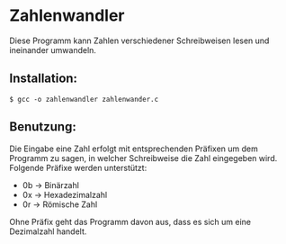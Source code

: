 # Zahlenwandler

Diese Programm kann Zahlen verschiedener Schreibweisen lesen und ineinander umwandeln.

## Installation:
```$ gcc -o zahlenwandler zahlenwander.c```

## Benutzung:
Die Eingabe eine Zahl erfolgt mit entsprechenden Präfixen um dem Programm zu sagen, in welcher Schreibweise die Zahl eingegeben wird.
Folgende Präfixe werden unterstützt:
 - 0b  -> Binärzahl
 - 0x  -> Hexadezimalzahl
 - 0r  -> Römische Zahl
 
 Ohne Präfix geht das Programm davon aus, dass es sich um eine Dezimalzahl handelt.
